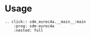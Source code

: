 # Usage

```{eval-rst}
.. click:: sdm_eurec4a.__main__:main
    :prog: sdm-eurec4a
    :nested: full
```
